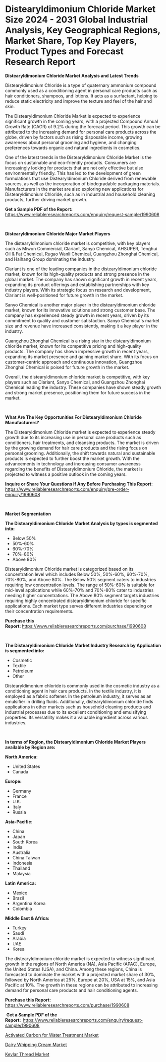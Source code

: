<p><h1>Distearyldimonium Chloride Market Size 2024 - 2031 Global Industrial Analysis, Key Geographical Regions, Market Share, Top Key Players, Product Types and Forecast Research Report</h1></p><p><strong>Distearyldimonium Chloride Market Analysis and Latest Trends</strong></p>
<p><p>Distearyldimonium Chloride is a type of quaternary ammonium compound commonly used as a conditioning agent in personal care products such as hair conditioners, shampoos, and lotions. It acts as a surfactant, helping to reduce static electricity and improve the texture and feel of the hair and skin.</p><p>The Distearyldimonium Chloride Market is expected to experience significant growth in the coming years, with a projected Compound Annual Growth Rate (CAGR) of 9.2% during the forecast period. This growth can be attributed to the increasing demand for personal care products across the globe, driven by factors such as rising disposable income, growing awareness about personal grooming and hygiene, and changing preferences towards organic and natural ingredients in cosmetics.</p><p>One of the latest trends in the Distearyldimonium Chloride Market is the focus on sustainable and eco-friendly products. Consumers are increasingly looking for products that are not only effective but also environmentally friendly. This has led to the development of green formulations that use Distearyldimonium Chloride derived from renewable sources, as well as the incorporation of biodegradable packaging materials. Manufacturers in the market are also exploring new applications for Distearyldimonium Chloride, such as in industrial and household cleaning products, further driving market growth.</p></p>
<p><strong>Get a Sample PDF of the Report:&nbsp;</strong> <a href="https://www.reliableresearchreports.com/enquiry/request-sample/1990608">https://www.reliableresearchreports.com/enquiry/request-sample/1990608</a></p>
<p>&nbsp;</p>
<p><strong>Distearyldimonium Chloride Major Market Players</strong></p>
<p><p>The distearyldimonium chloride market is competitive, with key players such as Miwon Commercial, Clariant, Sanyo Chemical, AHSUPER, Tenghui Oil & Fat Chemical, Rugao Wanli Chemical, Guangzhou Zhonghai Chemical, and Haihang Group dominating the industry. </p><p>Clariant is one of the leading companies in the distearyldimonium chloride market, known for its high-quality products and strong presence in the global market. The company has shown significant growth in recent years, expanding its product offerings and establishing partnerships with key industry players. With its strategic focus on research and development, Clariant is well-positioned for future growth in the market.</p><p>Sanyo Chemical is another major player in the distearyldimonium chloride market, known for its innovative solutions and strong customer base. The company has experienced steady growth in recent years, driven by its commitment to quality and customer satisfaction. Sanyo Chemical's market size and revenue have increased consistently, making it a key player in the industry.</p><p>Guangzhou Zhonghai Chemical is a rising star in the distearyldimonium chloride market, known for its competitive pricing and high-quality products. The company has shown impressive growth in recent years, expanding its market presence and gaining market share. With its focus on customer-centric approach and continuous innovation, Guangzhou Zhonghai Chemical is poised for future growth in the market.</p><p>Overall, the distearyldimonium chloride market is competitive, with key players such as Clariant, Sanyo Chemical, and Guangzhou Zhonghai Chemical leading the industry. These companies have shown steady growth and strong market presence, positioning them for future success in the market.</p></p>
<p>&nbsp;</p>
<p><strong>What Are The Key Opportunities For Distearyldimonium Chloride Manufacturers?</strong></p>
<p><p>The Distearyldimonium Chloride market is expected to experience steady growth due to its increasing use in personal care products such as conditioners, hair treatments, and cleansing products. The market is driven by the growing demand for hair care products and the rising focus on personal grooming. Additionally, the shift towards natural and sustainable products is expected to further boost the market growth. With the advancements in technology and increasing consumer awareness regarding the benefits of Distearyldimonium Chloride, the market is projected to witness a positive outlook in the coming years.</p></p>
<p><strong>Inquire or Share Your Questions If Any Before Purchasing This Report:</strong> <a href="https://www.reliableresearchreports.com/enquiry/pre-order-enquiry/1990608">https://www.reliableresearchreports.com/enquiry/pre-order-enquiry/1990608</a></p>
<p>&nbsp;</p>
<p><strong>Market Segmentation</strong></p>
<p><strong>The Distearyldimonium Chloride Market Analysis by types is segmented into:</strong></p>
<p><ul><li>Below 50%</li><li>50%-60%</li><li>60%-70%</li><li>70%-80%</li><li>Above 80%</li></ul></p>
<p><p>Distearyldimonium Chloride market is categorized based on its concentration level which includes Below 50%, 50%-60%, 60%-70%, 70%-80%, and Above 80%. The Below 50% segment caters to industries requiring low concentration levels. The range of 50%-60% is suitable for mid-level applications while 60%-70% and 70%-80% cater to industries needing higher concentrations. The Above 80% segment targets industries requiring highly concentrated distearyldimonium chloride for specific applications. Each market type serves different industries depending on their concentration requirements.</p></p>
<p><strong>Purchase this Report:&nbsp;</strong><a href="https://www.reliableresearchreports.com/purchase/1990608">https://www.reliableresearchreports.com/purchase/1990608</a></p>
<p>&nbsp;</p>
<p><strong>The Distearyldimonium Chloride Market Industry Research by Application is segmented into:</strong></p>
<p><ul><li>Cosmetic</li><li>Textile</li><li>Petroleum</li><li>Other</li></ul></p>
<p><p>Distearyldimonium chloride is commonly used in the cosmetic industry as a conditioning agent in hair care products. In the textile industry, it is employed as a fabric softener. In the petroleum industry, it serves as an emulsifier in drilling fluids. Additionally, distearyldimonium chloride finds applications in other markets such as household cleaning products and industrial processes due to its excellent conditioning and emulsifying properties. Its versatility makes it a valuable ingredient across various industries.</p></p>
<p>&nbsp;</p>
<p><strong>In terms of Region, the Distearyldimonium Chloride Market Players available by Region are:</strong></p>
<p>
    <p> <strong> North America: </strong>
        <ul>
            <li>United States</li>
            <li>Canada</li>
        </ul>
        </p> 
    <p> <strong> Europe: </strong>
        <ul>
            <li>Germany</li>
            <li>France</li>
            <li>U.K.</li>
            <li>Italy</li>
            <li>Russia</li>
        </ul>
        </p> 
    <p> <strong> Asia-Pacific: </strong>
        <ul>
            <li>China</li>
            <li>Japan</li>
            <li>South Korea</li>
            <li>India</li>
            <li>Australia</li>
            <li>China Taiwan</li>
            <li>Indonesia</li>
            <li>Thailand</li>
            <li>Malaysia</li>
        </ul>
        </p> 
    <p> <strong> Latin America: </strong>
        <ul>
            <li>Mexico</li>
            <li>Brazil</li>
            <li>Argentina Korea</li>
            <li>Colombia</li>
        </ul>
        </p> 
    <p> <strong> Middle East & Africa: </strong>
        <ul>
            <li>Turkey</li>
            <li>Saudi</li>
            <li>Arabia</li>
            <li>UAE</li>
            <li>Korea</li>
        </ul>
    </p>
    </p>
<p><p>The distearyldimonium chloride market is expected to witness significant growth in the regions of North America (NA), Asia Pacific (APAC), Europe, the United States (USA), and China. Among these regions, China is forecasted to dominate the market with a projected market share of 30%, followed by North America at 25%, Europe at 20%, USA at 15%, and Asia Pacific at 10%. The growth in these regions can be attributed to increasing demand for personal care products and hair conditioning agents.</p></p>
<p><strong>Purchase this Report: </strong><a href="https://www.reliableresearchreports.com/purchase/1990608">https://www.reliableresearchreports.com/purchase/1990608</a></p>
<p>&nbsp;<strong>Get a Sample PDF of the Report:&nbsp;&nbsp;</strong><a href="https://www.reliableresearchreports.com/enquiry/request-sample/1990608">https://www.reliableresearchreports.com/enquiry/request-sample/1990608</a></p>
<p><strong></strong></p>
<p><p><a href="https://github.com/kosella/Market-Research-Report-List-2/blob/main/activated-carbon-for-water-treatment-market.md">Activated Carbon for Water Treatment Market</a></p><p><a href="https://github.com/nathandecarvalho/Market-Research-Report-List-2/blob/main/dairy-whipping-cream-market.md">Dairy Whipping Cream Market</a></p><p><a href="https://github.com/julyju69/Market-Research-Report-List-2/blob/main/kevlar-thread-market.md">Kevlar Thread Market</a></p></p>